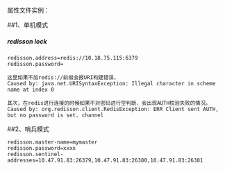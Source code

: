 属性文件实例：

##1、单机模式

##### redisson lock
    redisson.address=redis://10.18.75.115:6379
    redisson.password=

    这里如果不加redis://前缀会报URI构建错误，
    Caused by: java.net.URISyntaxException: Illegal character in scheme name at index 0

    其次，在redis进行连接的时候如果不对密码进行空判断，会出现AUTH校验失败的情况。
    Caused by: org.redisson.client.RedisException: ERR Client sent AUTH, but no password is set. channel

##2、哨兵模式

    redisson.master-name=mymaster
    redisson.password=xxxx
    redisson.sentinel-addresses=10.47.91.83:26379,10.47.91.83:26380,10.47.91.83:26381

